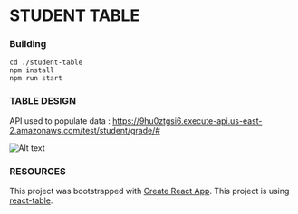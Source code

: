 # STUDENT TABLE

### Building

```
cd ./student-table
npm install
npm run start
```

### TABLE DESIGN

API used to populate data : https://9hu0ztgsi6.execute-api.us-east-2.amazonaws.com/test/student/grade/#

![Alt text](https://github.com/upendra-singh0/student-table/doc/table.png?raw=true 'image to show table')

### RESOURCES

This project was bootstrapped with [Create React App](https://github.com/facebook/create-react-app).
This project is using [react-table](https://react-table.tanstack.com/).
